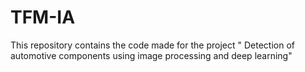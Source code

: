 # TFM-IA
This repository contains the code made for the project " Detection of automotive components using image processing and deep learning"
